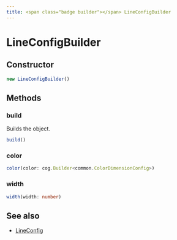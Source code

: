```yaml
---
title: <span class="badge builder"></span> LineConfigBuilder
---
```

# <span class="badge builder"></span> LineConfigBuilder

## Constructor

```typescript
new LineConfigBuilder()
```
## Methods

### <span class="badge object-method"></span> build

Builds the object.

```typescript
build()
```

### <span class="badge object-method"></span> color

```typescript
color(color: cog.Builder<common.ColorDimensionConfig>)
```

### <span class="badge object-method"></span> width

```typescript
width(width: number)
```

## See also

 * <span class="badge object-type-interface"></span> [LineConfig](./object-LineConfig.md)
